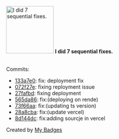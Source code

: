 <img src="https://my-badges.github.io/my-badges/fix-6+.png" alt="I did 7 sequential fixes." title="I did 7 sequential fixes." width="128">
<strong>I did 7 sequential fixes.</strong>
<br><br>

Commits:

- <a href="https://github.com/Emmyfrank/cv-search-backend/commit/133a7e0e78027f3b5c6bf73f0311c38d28362371">133a7e0</a>: fix: deployment fix
- <a href="https://github.com/Emmyfrank/cv-search-backend/commit/072f27e6d507dd80b4d77f02ff811c0899c6093d">072f27e</a>: fixing reployment issue
- <a href="https://github.com/Emmyfrank/cv-search-backend/commit/27fafbd437eb3f52affe09e9af238465ce9357b5">27fafbd</a>: fixing deployment
- <a href="https://github.com/Emmyfrank/cv-search-backend/commit/565da8657905f7f0eaa1d7633c2398b9cac68d93">565da86</a>: fix:(deploying on rende)
- <a href="https://github.com/Emmyfrank/cv-search-backend/commit/73f66aa1d222ec3fb455609611d0a772c52624b4">73f66aa</a>: fix:(updating ts version)
- <a href="https://github.com/Emmyfrank/cv-search-backend/commit/28a8cbab4636e1c49fa43f625a42b5a2d54c77b4">28a8cba</a>: fix:(update vercel)
- <a href="https://github.com/Emmyfrank/cv-search-backend/commit/8d144dcb1aa27413111dab063b2d80550adb1eea">8d144dc</a>: fix:adding sourcje in vercel


Created by <a href="https://github.com/my-badges/my-badges">My Badges</a>